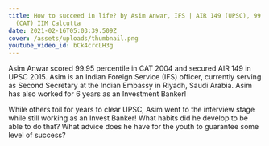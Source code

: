 ```yaml
---
title: How to succeed in life? by Asim Anwar, IFS | AIR 149 (UPSC), 99.95%ile
  (CAT) IIM Calcutta
date: 2021-02-16T05:03:39.509Z
cover: /assets/uploads/thumbnail.png
youtube_video_id: bCk4crcLH3g
---
```

<!--StartFragment-->

Asim Anwar scored 99.95 percentile in CAT 2004 and secured AIR 149 in UPSC 2015. Asim is an Indian Foreign Service (IFS) officer, currently serving as Second Secretary at the Indian Embassy in Riyadh, Saudi Arabia. Asim has also worked for 6 years as an Investment Banker!

 While others toil for years to clear UPSC, Asim went to the interview stage while still working as an Invest Banker! What habits did he develop to be able to do that? What advice does he have for the youth to guarantee some level of success?

<!--EndFragment-->